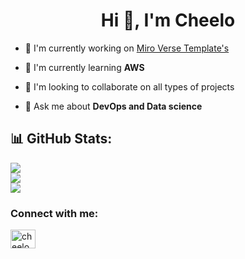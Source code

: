 <h1 align="center">Hi 👋, I'm Cheelo</h1>

- 🔭 I'm currently working on [Miro Verse Template's](https://miro.com/miroverse/profile/cheelo-hamududu/)

- 🌱 I'm currently learning **AWS**

- 👯 I'm looking to collaborate on all types of projects

- 💬 Ask me about **DevOps and Data science**

## 📊 GitHub Stats:
![](https://github-readme-stats.vercel.app/api?username=CheeloHamududu&theme=dark&hide_border=false&include_all_commits=true&count_private=true)<br/>
![](https://github-readme-streak-stats.herokuapp.com/?user=CheeloHamududu&theme=dark&hide_border=false)<br/>
![](https://github-readme-stats.vercel.app/api/top-langs/?username=CheeloHamududu&theme=dark&hide_border=false&include_all_commits=true&count_private=true&layout=compact)

<h3 align="left">Connect with me:</h3>
<p align="left">
<a href="https://kaggle.com/cheelohamududu" target="blank"><img align="center" src="https://raw.githubusercontent.com/rahuldkjain/github-profile-readme-generator/master/src/images/icons/Social/kaggle.svg" alt="cheelohamududu" height="30" width="40" /></a>
</p>